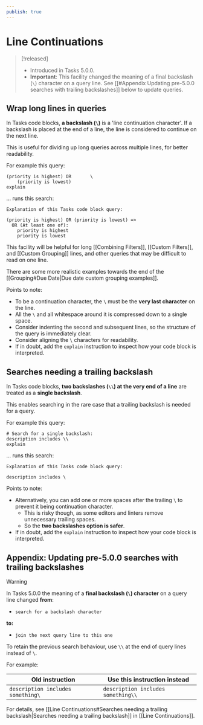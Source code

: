 ```yaml
---
publish: true
---
```


# Line Continuations

> [!released]
>
> - Introduced in Tasks 5.0.0.
> - **Important**: This facility changed the meaning of a final backslash (`\`) character on a query line. See [[#Appendix Updating pre-5.0.0 searches with trailing backslashes]] below to update queries.

## Wrap long lines in queries

In Tasks code blocks, **a backslash (`\`)** is a 'line continuation character'. If a backslash is placed at the end of a line, the line is considered to continue on the next line.

This is useful for dividing up long queries across multiple lines, for better readability.

For example this query:

<!-- snippet: DocsSamplesForExplain.test.explain_line_continuation_-_single_slash.approved.query.text -->
```text
(priority is highest) OR       \
    (priority is lowest)
explain
```
<!-- endSnippet -->

... runs this search:

<!-- snippet: DocsSamplesForExplain.test.explain_line_continuation_-_single_slash.approved.explanation.text -->
```text
Explanation of this Tasks code block query:

(priority is highest) OR (priority is lowest) =>
  OR (At least one of):
    priority is highest
    priority is lowest
```
<!-- endSnippet -->

This facility will be helpful for long [[Combining Filters]], [[Custom Filters]], and [[Custom Grouping]] lines, and other queries that may be difficult to read on one line.

There are some more realistic examples towards the end of the [[Grouping#Due Date|Due date custom grouping examples]].

Points to note:

- To be a continuation character, the `\` must be the **very last character** on the line.
- All the `\` and all whitespace around it is compressed down to a single space.
- Consider indenting the second and subsequent lines, so the structure of the query is immediately clear.
- Consider aligning the `\` characters for readability.
- If in doubt, add the `explain` instruction to inspect how your code block is interpreted.

## Searches needing a trailing backslash

In Tasks code blocks, **two backslashes (`\\`) at the very end of a line** are treated as a **single backslash**.

This enables searching in the rare case that a trailing backslash is needed for a query.

For example this query:

<!-- snippet: DocsSamplesForExplain.test.explain_line_continuation_-_double_slash.approved.query.text -->
```text
# Search for a single backslash:
description includes \\
explain
```
<!-- endSnippet -->

... runs this search:

<!-- snippet: DocsSamplesForExplain.test.explain_line_continuation_-_double_slash.approved.explanation.text -->
```text
Explanation of this Tasks code block query:

description includes \
```
<!-- endSnippet -->

Points to note:

- Alternatively, you can add one or more spaces after the trailing `\` to prevent it being continuation character.
  - This is risky though, as some editors and linters remove unnecessary trailing spaces.
  - So the **two backslashes option is safer**.
- If in doubt, add the `explain` instruction to inspect how your code block is interpreted.

## Appendix: Updating pre-5.0.0 searches with trailing backslashes

> [!Warning]
> In Tasks 5.0.0 the meaning of a **final backslash (`\`) character** on a query line changed **from**:
>
> - `search for a backslash character`
>
> **to:**
>
> - `join the next query line to this one`
>
> To retain the previous search behaviour, use `\\` at the end of query lines instead of `\`.
>
> For example:
>
> | Old instruction                   | Use this instruction instead       |
> | --------------------------------- | ---------------------------------- |
> | `description includes something\` | `description includes something\\` |
>
> For details, see [[Line Continuations#Searches needing a trailing backslash|Searches needing a trailing backslash]] in [[Line Continuations]].
